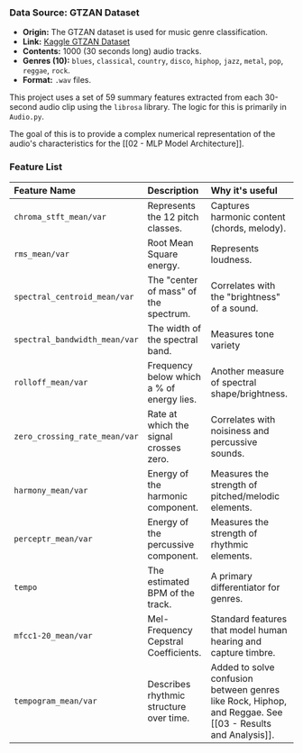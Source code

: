 ### Data Source: GTZAN Dataset 

- **Origin:** The GTZAN dataset is used for music genre classification. 
- **Link:** [Kaggle GTZAN Dataset](https://www.kaggle.com/datasets/andradaolteanu/gtzan-dataset-music-genre-classification) 
- **Contents:** 1000 (30 seconds long) audio tracks.
- **Genres (10):** `blues`, `classical`, `country`, `disco`, `hiphop`, `jazz`, `metal`, `pop`, `reggae`, `rock`. 
- **Format:** `.wav` files.

This project uses a set of 59 summary features extracted from each 30-second audio clip using the `librosa` library. The logic for this is primarily in `Audio.py`.

The goal of this is to provide a complex numerical representation of the audio's characteristics for the [[02 - MLP Model Architecture]].

### Feature List

| Feature Name                  | Description                               | Why it's useful                                                                                           |
| :---------------------------- | :---------------------------------------- | :-------------------------------------------------------------------------------------------------------- |
| `chroma_stft_mean/var`        | Represents the 12 pitch classes.          | Captures harmonic content (chords, melody).                                                               |
| `rms_mean/var`                | Root Mean Square energy.                  | Represents loudness.                                                                                      |
| `spectral_centroid_mean/var`  | The "center of mass" of the spectrum.     | Correlates with the "brightness" of a sound.                                                              |
| `spectral_bandwidth_mean/var` | The width of the spectral band.           | Measures tone variety                                                                                     |
| `rolloff_mean/var`            | Frequency below which a % of energy lies. | Another measure of spectral shape/brightness.                                                             |
| `zero_crossing_rate_mean/var` | Rate at which the signal crosses zero.    | Correlates with noisiness and percussive sounds.                                                          |
| `harmony_mean/var`            | Energy of the harmonic component.         | Measures the strength of pitched/melodic elements.                                                        |
| `perceptr_mean/var`           | Energy of the percussive component.       | Measures the strength of rhythmic elements.                                                               |
| `tempo`                       | The estimated BPM of the track.           | A primary differentiator for genres.                                                                      |
| `mfcc1-20_mean/var`           | Mel-Frequency Cepstral Coefficients.      | Standard features that model human hearing and capture timbre.                                            |
| `tempogram_mean/var`          | Describes rhythmic structure over time.   | Added to solve confusion between genres like Rock, Hiphop, and Reggae. See [[03 - Results and Analysis]]. |